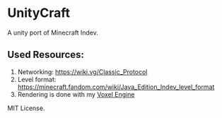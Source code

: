# UnityCraft
 A unity port of Minecraft Indev.
 
## Used Resources:
1. Networking: https://wiki.vg/Classic_Protocol
2. Level format: https://minecraft.fandom.com/wiki/Java_Edition_Indev_level_format
3. Rendering is done with my [Voxel Engine](https://github.com/Evangeder/Unity-Voxel-Engine)

MIT License.
